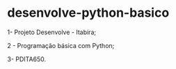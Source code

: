 # desenvolve-python-basico
1- Projeto Desenvolve - Itabira;

2 - Programação básica com Python;

3- PDITA650.
